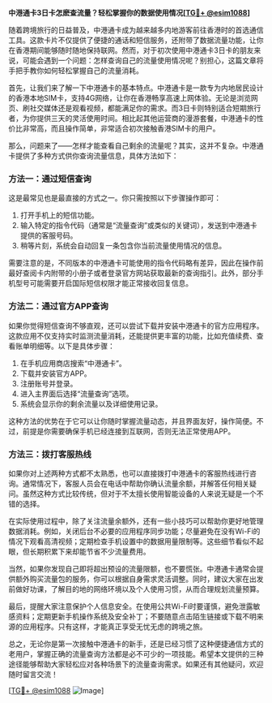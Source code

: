 **中港通卡3日卡怎麽查流量？轻松掌握你的数据使用情况[[TG💪+ @esim1088](https://t.me/s/esim1088)]**

随着跨境旅行的日益普及，中港通卡成为越来越多内地游客前往香港时的首选通信工具。这款卡片不仅提供了便捷的通话和短信服务，还附带了数据流量功能，让你在香港期间能够随时随地保持联网。然而，对于初次使用中港通卡3日卡的朋友来说，可能会遇到一个问题：怎样查询自己的流量使用情况呢？别担心，这篇文章将手把手教你如何轻松掌握自己的流量消耗。

首先，让我们来了解一下中港通卡的基本特点。中港通卡是一款专为内地居民设计的香港本地SIM卡，支持4G网络，让你在香港畅享高速上网体验。无论是浏览网页、刷社交媒体还是观看视频，都能满足你的需求。而3日卡则特别适合短期旅行者，为你提供三天的灵活使用时间。相比起其他运营商的漫游套餐，中港通卡的性价比非常高，而且操作简单，非常适合初次接触香港SIM卡的用户。

那么，问题来了——怎样才能查看自己剩余的流量呢？其实，这并不复杂。中港通卡提供了多种方式供你查询流量信息，具体方法如下：

### 方法一：通过短信查询

这是最常见也是最直接的方式之一。你只需按照以下步骤操作即可：

1. 打开手机上的短信功能。
2. 输入特定的指令代码（通常是“流量查询”或类似的关键词），发送到中港通卡提供的客服号码。
3. 稍等片刻，系统会自动回复一条包含你当前流量使用情况的信息。

需要注意的是，不同版本的中港通卡可能使用的指令代码略有差异，因此在操作前最好查阅卡内附带的小册子或者登录官方网站获取最新的查询指引。此外，部分手机型号可能需要开启国际短信权限才能正常接收回复信息。

### 方法二：通过官方APP查询

如果你觉得短信查询不够直观，还可以尝试下载并安装中港通卡的官方应用程序。这款应用不仅支持实时监测流量消耗，还能提供更丰富的功能，比如充值续费、查看账单明细等。以下是具体步骤：

1. 在手机应用商店搜索“中港通卡”。
2. 下载并安装官方APP。
3. 注册账号并登录。
4. 进入主界面后选择“流量查询”选项。
5. 系统会显示你的剩余流量以及详细使用记录。

这种方法的优势在于它可以让你随时掌握流量动态，并且界面友好，操作简便。不过，前提是你需要确保手机已经连接到互联网，否则无法正常使用APP。

### 方法三：拨打客服热线

如果你对上述两种方式都不太熟悉，也可以直接拨打中港通卡的客服热线进行咨询。通常情况下，客服人员会在电话中帮助你确认流量余额，并解答任何相关疑问。虽然这种方式比较传统，但对于不太擅长使用智能设备的人来说无疑是一个不错的选择。

在实际使用过程中，除了关注流量余额外，还有一些小技巧可以帮助你更好地管理数据消耗。例如，关闭后台不必要的应用程序同步功能；尽量避免在没有Wi-Fi的情况下观看高清视频；定期检查手机设置中的数据用量限制等。这些细节看似不起眼，但长期积累下来却能节省不少流量费用。

当然，如果你发现自己即将超出预设的流量限额，也不要慌张。中港通卡通常会提供额外购买流量包的服务，你可以根据自身需求灵活调整。同时，建议大家在出发前做好功课，了解目的地的网络环境以及个人使用习惯，从而合理规划流量预算。

最后，提醒大家注意保护个人信息安全。在使用公共Wi-Fi时要谨慎，避免泄露敏感资料；定期更新手机操作系统及安全补丁；不要随意点击陌生链接或下载不明来源的应用程序。只有这样，才能真正享受无忧无虑的跨境之旅。

总之，无论你是第一次接触中港通卡的新手，还是已经习惯了这种便捷通信方式的老用户，掌握正确的流量查询方法都是必不可少的一项技能。希望本文提供的三种途径能够帮助大家轻松应对各种场景下的流量查询需求。如果还有其他疑问，欢迎随时留言交流！

[[TG💪+ @esim1088](https://t.me/s/esim1088) ![Image](https://i.postimg.cc/4NQfJmqS/Snipaste-2025-05-13-00-14-12.png)]